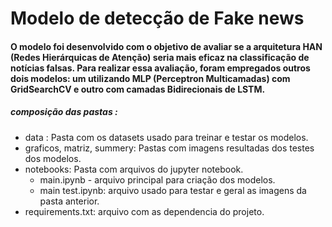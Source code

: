 # Modelo de detecção de Fake news

#### O modelo foi desenvolvido com o objetivo de avaliar se a arquitetura HAN (Redes Hierárquicas de Atenção) seria mais eficaz na classificação de notícias falsas. Para realizar essa avaliação, foram empregados outros dois modelos: um utilizando MLP (Perceptron Multicamadas) com GridSearchCV e outro com camadas Bidirecionais de LSTM.

##### composição das pastas : 
- data : Pasta com os datasets usado para treinar e testar os modelos.
- graficos, matriz, summery: Pastas com imagens resultadas dos testes dos modelos.
- notebooks: Pasta com arquivos do jupyter notebook.
  - main.ipynb - arquivo principal para criação dos modelos.
  - main test.ipynb: arquivo usado para testar e geral as imagens da pasta anterior.
- requirements.txt: arquivo com as dependencia do projeto.
